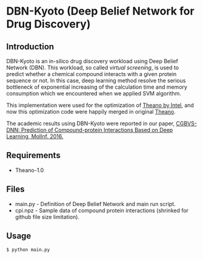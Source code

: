 # DBN-Kyoto (Deep Belief Network for Drug Discovery)

## Introduction

DBN-Kyoto is an in-silico drug discovery workload using Deep Belief Network (DBN). This workload, so called _virtual screening_, is used to predict whether a chemical compound interacts with a given protein sequence or not. In this case, deep learning method resolve the serious bottleneck of exponential increasing of the calculation time and memory consumption which we encountered when we applied SVM algorithm.

This implementation were used for the optimization of [Theano by Intel](https://github.com/intel/theano), and now this optimization code were happily merged in original [Theano](https://github.com/theano/theano).

The academic results using DBN-Kyoto were reported in our paper, [CGBVS-DNN: Prediction of Compound-protein Interactions Based on Deep Learning, MolInf. 2016.](http://onlinelibrary.wiley.com/doi/10.1002/minf.201600045/abstract)

## Requirements

- Theano-1.0

## Files

- main.py - Definition of Deep Belief Network and main run script.
- cpi.npz - Sample data of compound protein interactions (shrinked for github file size limitation).  

## Usage

```
$ python main.py
```
